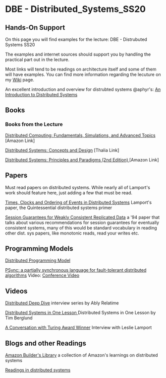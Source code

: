 # DBE - Distributed_Systems_SS20
## Hands-On Support

On this page you will find examples for the lecture: DBE - Distrubuted Systems SS20

The examples and internet sources should support you by handling the practical part out in the lecture.

Most links will tend to be readings on architecture itself and some of them will have examples. You can find more information regarding the lecuture on my [Wiki](https://github.com/Soley02/Distributed_Systems_SS20/wiki) page.

An excellent introduction and overview for distrubted systems @aphyr's: [An Introduction to Distributed Systems](https://github.com/aphyr/distsys-class) 

## Books

### Books from the Lecture 

[Distributed Computing: Fundamentals, Simulations, and Advanced Topics](https://www.amazon.com/Distributed-Computing-Fundamentals-Simulations-Advanced/dp/0471453242) [Amazon Link]

[Distributed Systems: Concepts and Design](https://www.thalia.de/shop/home/artikeldetails/ID42736043.html?ProvID=11000523&gclid=EAIaIQobChMIvfeB3vKk6QIVRflRCh1pQwBcEAQYBSABEgIkb_D_BwE) [Thalia Link]

[Distributed Systems: Principles and Paradigms (2nd Edition) ](https://www.amazon.de/Distributed-Systems-Principles-Paradigms-Tanenbaum/dp/B00BSZVOYC) [Amazon Link]

## Papers

Must read papers on distributed systems. While nearly all of Lamport's work should feature here, just adding a few that must be read.

[Times, Clocks and Ordering of Events in Distributed Systems](https://www.microsoft.com/en-us/research/publication/time-clocks-ordering-events-distributed-system/?from=http%3A%2F%2Fresearch.microsoft.com%2Fen-us%2Fum%2Fpeople%2Flamport%2Fpubs%2Ftime-clocks.pdf) Lamport's paper, the Quintessential distributed systems primer

[Session Guarantees for Weakly Consistent Replicated Data](http://www.cs.utexas.edu/~dahlin/Classes/GradOS/papers/SessionGuaranteesPDIS.pdf) a '94 paper that talks about various recommendations for session guarantees for eventually consistent systems, many of this would be standard vocabulary in reading other dist. sys papers, like monotonic reads, read your writes etc.

## Programming Models

[Distributed Programming Model](https://web.cs.ucdavis.edu/~pandey/Research/Papers/icdcs01.pdf)

[PSync: a partially synchronous language for fault-tolerant distributed algorithms](https://www.di.ens.fr/~cezarad/popl16.pdf) Video: [Conference Video](https://www.youtube.com/watch?v=jxfq9_L9T1U&t=51s)

## Videos

[Distributed Deep Dive](https://www.youtube.com/channel/UCC-sGGUfT-ot_E8i1ARYQVw) interview series by Ably Relatime

[Distributed Systems in One Lesson ](https://www.youtube.com/watch?v=Y6Ev8GIlbxc&t=17s) Distributed Systems in One Lesson by Tim Berglund

[A Conversation with Turing Award Winner](https://www.youtube.com/watch?v=pgWTmOyUjtM) Interview with Leslie Lamport

## Blogs and other Readings

[Amazon Builder's Library](https://aws.amazon.com/de/builders-library/?cards-body.sort-by=item.additionalFields.customSort&cards-body.sort-order=asc) a collection of Amazon's learnings on distributed systems

[Readings in distributed systems](http://christophermeiklejohn.com/distributed/systems/2013/07/12/readings-in-distributed-systems.html)

